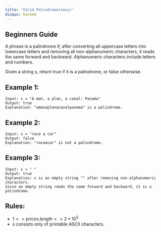 ```yaml
---
title: 'Valid Palindrome(easy)'
disqus: hackmd
---
```


## Beginners Guide

A phrase is a palindrome if, after converting all uppercase letters into lowercase letters and removing all non-alphanumeric characters, it reads the same forward and backward. Alphanumeric characters include letters and numbers.

Given a string s, return true if it is a palindrome, or false otherwise.


Example 1:
---
```go=
Input: s = "A man, a plan, a canal: Panama"
Output: true
Explanation: "amanaplanacanalpanama" is a palindrome.
```

Example 2:
---
```go=
Input: s = "race a car"
Output: false
Explanation: "raceacar" is not a palindrome.
```

Example 3:
---
```go=
Input: s = " "
Output: true
Explanation: s is an empty string "" after removing non-alphanumeric characters.
Since an empty string reads the same forward and backward, it is a palindrome.
```

Rules:
---
* $1 <= prices.length <= 2 * 10^5$
* s consists only of printable ASCII characters.